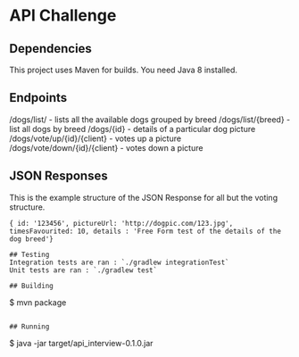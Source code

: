 # API Challenge

## Dependencies

This project uses Maven for builds.
You need Java 8 installed.

## Endpoints
/dogs/list/ - lists all the available dogs grouped by breed
/dogs/list/{breed} - list all dogs by breed
/dogs/{id} - details of a particular dog picture
/dogs/vote/up/{id}/{client} - votes up a picture
/dogs/vote/down/{id}/{client} - votes down a picture

## JSON Responses
This is the example structure of the JSON Response for all but the voting structure.

```
{ id: '123456', pictureUrl: 'http://dogpic.com/123.jpg', timesFavourited: 10, details : 'Free Form test of the details of the dog breed'}

## Testing
Integration tests are ran : `./gradlew integrationTest`
Unit tests are ran : `./gradlew test`

## Building

```
$ mvn package
```

## Running

```
$ java -jar target/api_interview-0.1.0.jar
```